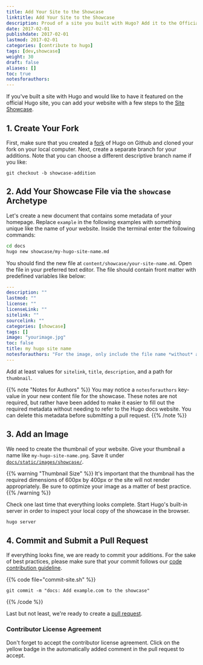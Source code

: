 ```yaml
---
title: Add Your Site to the Showcase
linktitle: Add Your Site to the Showcase
description: Proud of a site you built with Hugo? Add it to the Official Hugo Site Showcase.
date: 2017-02-01
publishdate: 2017-02-01
lastmod: 2017-02-01
categories: [contribute to hugo]
tags: [dev,showcase]
weight: 30
draft: false
aliases: []
toc: true
notesforauthors:
---
```



If you've built a site with Hugo and would like to have it featured on the official Hugo site, you can add your website with a few steps to the [Site Showcase][].

## 1. Create Your Fork

First, make sure that you created a [fork](https://help.github.com/articles/fork-a-repo/) of Hugo on Github and cloned your fork on your local computer. Next, create a separate branch for your additions. Note that you can choose a different descriptive branch name if you like:

```git
git checkout -b showcase-addition
```

## 2. Add Your Showcase File via the `showcase` Archetype

Let's create a new document that contains some metadata of your homepage. Replace `example` in the following examples with something unique like the name of your website. Inside the terminal enter the following commands:

```bash
cd docs
hugo new showcase/my-hugo-site-name.md
```

You should find the new file at `content/showcase/your-site-name.md`. Open the file in your preferred text editor. The file should contain front matter with predefined variables like below:

```yaml
---
description: ""
lastmod: ""
license: ""
licenseLink: ""
sitelink: ""
sourcelink: ""
categories: [showcase]
tags: []
image: "yourimage.jpg"
toc: false
title: my hugo site name
notesforauthors: "For the image, only include the file name *without* a directory/path, which is taken care of in the templating. See the showcase contribution page at gohugo.io/contribute-to-hugo/add-your-site-to-the-showcase/ for more details. As always, feel free to delete `notesforauthors` or modify for anyone in the future who may edit the content in this file."
---
```

Add at least values for `sitelink`, `title`,  `description`, and a path for `thumbnail`.

{{% note "Notes for Authors" %}}
You may notice a `notesforauthors` key-value in your new content file for the showcase. These notes are not required, but rather have been added to make it easier to fill out the required metadata without needing to refer to the Hugo docs website. You can delete this metadata before submitting a pull request.
{{% /note %}}

## 3. Add an Image

We need to create the thumbnail of your website. Give your thumbnail a name like `my-hugo-site-name.png`. Save it under [`docs/static/images/showcase/`][].

{{% warning "Thumbnail Size" %}}
It's important that the thumbnail has the required dimensions of 600px by 400px or the site will not render appropriately. Be sure to optimize your image as a matter of best practice.
{{% /warning %}}

Check one last time that everything looks complete. Start Hugo's built-in server in order to inspect your local copy of the showcase in the browser.

```bash
hugo server
```

## 4. Commit and Submit a Pull Request

If everything looks fine, we are ready to commit your additions. For the sake of best practices, please make sure that your commit follows our [code contribution guideline][].

{{% code file="commit-site.sh" %}}
```git
git commit -m "docs: Add example.com to the showcase"
```
{{% /code %}}

Last but not least, we're ready to create a [pull request].

### Contributor License Agreement

Don't forget to accept the contributor license agreement. Click on the yellow badge in the automatically added comment in the pull request to accept.

[code contribution guideline]: https://github.com/spf13/hugo#code-contribution-guideline
[pull request]: https://github.com/spf13/hugo/compare
[Site Showcase]: /showcase/
[`docs/static/images/showcase/`]: https://github.com/spf13/hugo/tree/master/docs/static/images/showcase/